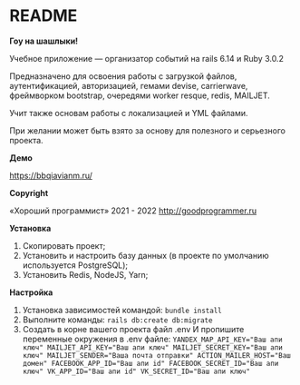 # README
**Гоу на шашлыки!**

Учебное приложение — организатор событий на rails 6.14 и Ruby 3.0.2

Предназначено для освоения работы с загрузкой файлов, аутентификацией, авторизацией, 
гемами devise, carrierwave, фреймворком bootstrap, очередями worker resque, redis, MAILJET.

Учит также основам работы с локализацией и YML файлами.

При желании может быть взято за основу для полезного и серьезного проекта.

**Демо**

https://bbqiavianm.ru/

**Copyright**

«Хороший программист» 2021 - 2022 
http://goodprogrammer.ru


**Установка**

1. Скопировать проект;
2. Установить и настроить базу данных (в проекте по умолчанию используется PostgreSQL);
3. Установить Redis, NodeJS, Yarn;

**Настройка**

1. Установка зависимостей командой: 
`bundle install`
2. Выполните команды:
`rails db:create db:migrate`
3. Создать в корне вашего проекта файл .env
И пропишите переменные окружения в .env файле:
`YANDEX_MAP_API_KEY="Ваш апи ключ"
MAILJET_API_KEY="Ваш апи ключ"
MAILJET_SECRET_KEY="Ваш апи ключ"
MAILJET_SENDER="Ваша почта отправки"
ACTION_MAILER_HOST="Ваш домен"
FACEBOOK_APP_ID="Ваш апи id"
FACEBOOK_SECRET_ID="Ваш апи ключ"
VK_APP_ID="Ваш апи id"
VK_SECRET_ID="Ваш апи ключ"`

